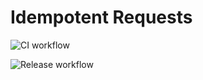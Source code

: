 # Idempotent Requests

![CI workflow](https://github.com/checkr/idempotent-requests/actions/workflows/ci.yml/badge.svg)

![Release workflow](https://github.com/checkr/idempotent-requests/actions/workflows/release.yml/badge.svg)

